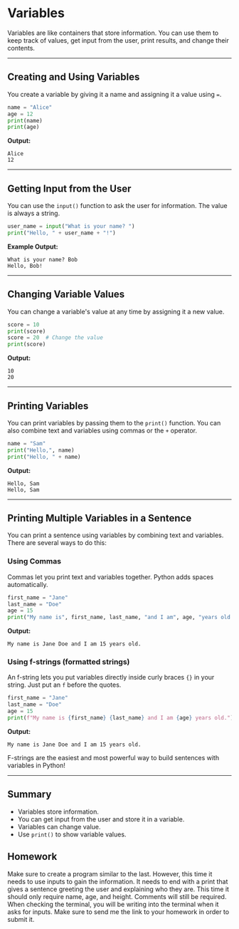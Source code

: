# Variables

Variables are like containers that store information. You can use them to keep track of values, get input from the user, print results, and change their contents.

---
## Creating and Using Variables
You create a variable by giving it a name and assigning it a value using `=`.

```python
name = "Alice"
age = 12
print(name)
print(age)
```
**Output:**
```
Alice
12
```

---
## Getting Input from the User
You can use the `input()` function to ask the user for information. The value is always a string.

```python
user_name = input("What is your name? ")
print("Hello, " + user_name + "!")
```
**Example Output:**
```
What is your name? Bob
Hello, Bob!
```

---
## Changing Variable Values
You can change a variable's value at any time by assigning it a new value.

```python
score = 10
print(score)
score = 20  # Change the value
print(score)
```
**Output:**
```
10
20
```

---

## Printing Variables
You can print variables by passing them to the `print()` function. You can also combine text and variables using commas or the `+` operator.

```python
name = "Sam"
print("Hello,", name)
print("Hello, " + name)
```
**Output:**
```
Hello, Sam
Hello, Sam
```

---

## Printing Multiple Variables in a Sentence
You can print a sentence using variables by combining text and variables. There are several ways to do this:

### Using Commas
Commas let you print text and variables together. Python adds spaces automatically.

```python
first_name = "Jane"
last_name = "Doe"
age = 15
print("My name is", first_name, last_name, "and I am", age, "years old.")
```
**Output:**
```
My name is Jane Doe and I am 15 years old.
```

### Using f-strings (formatted strings)
An f-string lets you put variables directly inside curly braces `{}` in your string. Just put an `f` before the quotes.

```python
first_name = "Jane"
last_name = "Doe"
age = 15
print(f"My name is {first_name} {last_name} and I am {age} years old.")
```
**Output:**
```
My name is Jane Doe and I am 15 years old.
```

F-strings are the easiest and most powerful way to build sentences with variables in Python!

---
## Summary
- Variables store information.
- You can get input from the user and store it in a variable.
- Variables can change value.
- Use `print()` to show variable values.

## Homework
Make sure to create a program similar to the last. However, this time it needs to use inputs to gain the information. It needs to end with a print that gives a sentence greeting the user and explaining who they are. This time it should only require name, age, and height. Comments will still be required. When checking the terminal, you will be writing into the terminal when it asks for inputs. Make sure to send me the link to your homework in order to submit it.